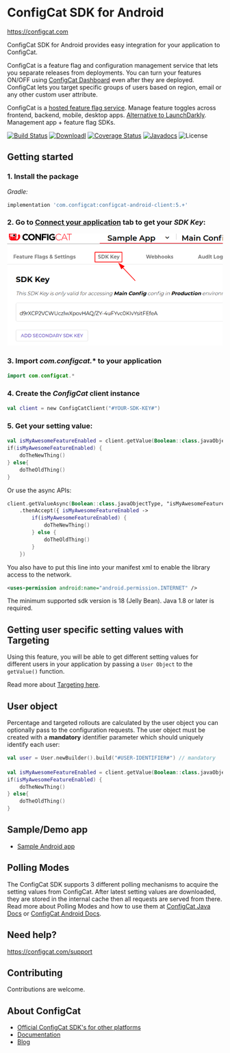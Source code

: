 # ConfigCat SDK for Android
https://configcat.com

ConfigCat SDK for Android provides easy integration for your application to ConfigCat.

ConfigCat is a feature flag and configuration management service that lets you separate releases from deployments. You can turn your features ON/OFF using <a href="http://app.configcat.com" target="_blank">ConfigCat Dashboard</a> even after they are deployed. ConfigCat lets you target specific groups of users based on region, email or any other custom user attribute.

ConfigCat is a <a href="https://configcat.com" target="_blank">hosted feature flag service</a>. Manage feature toggles across frontend, backend, mobile, desktop apps. <a href="https://configcat.com" target="_blank">Alternative to LaunchDarkly</a>. Management app + feature flag SDKs.

[![Build Status](https://travis-ci.com/configcat/android-sdk.svg?branch=master)](https://travis-ci.com/configcat/android-sdk)
[![Downloadl](https://api.bintray.com/packages/configcat/releases/configcat-android-client/images/download.svg)](https://bintray.com/configcat/releases/configcat-android-client/_latestVersion)
[![Coverage Status](https://img.shields.io/codecov/c/github/ConfigCat/android-sdk.svg)](https://codecov.io/gh/ConfigCat/android-sdk)
[![Javadocs](http://javadoc.io/badge/com.configcat/configcat-android-client.svg)](http://javadoc.io/doc/com.configcat/configcat-android-client)
![License](https://img.shields.io/github/license/configcat/android-sdk.svg)

## Getting started

### 1. Install the package
*Gradle:*
```groovy
implementation 'com.configcat:configcat-android-client:5.+'
```

### 2. Go to <a href="https://app.configcat.com/sdkkey" target="_blank">Connect your application</a> tab to get your *SDK Key*:
![SDK-KEY](https://raw.githubusercontent.com/ConfigCat/android-sdk/master/media/readme01.png  "SDK-KEY")

### 3. Import *com.configcat.** to your application
```kotlin
import com.configcat.*
```

### 4. Create the *ConfigCat* client instance
```kotlin
val client = new ConfigCatClient("#YOUR-SDK-KEY#")
```

### 5. Get your setting value:
```kotlin
val isMyAwesomeFeatureEnabled = client.getValue(Boolean::class.javaObjectType, "isMyAwesomeFeatureEnabled", false)
if(isMyAwesomeFeatureEnabled) {
    doTheNewThing()
} else{
    doTheOldThing()
}
```
Or use the async APIs:
```kotlin
client.getValueAsync(Boolean::class.javaObjectType, "isMyAwesomeFeatureEnabled", false)
    .thenAccept({ isMyAwesomeFeatureEnabled ->
        if(isMyAwesomeFeatureEnabled) {
            doTheNewThing()
        } else {
            doTheOldThing()
        }
    })
```
You also have to put this line into your manifest xml to enable the library access to the network.
```xml
<uses-permission android:name="android.permission.INTERNET" />
```
The minimum supported sdk version is 18 (Jelly Bean). Java 1.8 or later is required.

## Getting user specific setting values with Targeting
Using this feature, you will be able to get different setting values for different users in your application by passing a `User Object` to the `getValue()` function.

Read more about [Targeting here](https://configcat.com/docs/advanced/targeting/).


## User object
Percentage and targeted rollouts are calculated by the user object you can optionally pass to the configuration requests.
The user object must be created with a **mandatory** identifier parameter which should uniquely identify each user:
```kotlin
val user = User.newBuilder().build("#USER-IDENTIFIER#") // mandatory

val isMyAwesomeFeatureEnabled = client.getValue(Boolean::class.javaObjectType, "isMyAwesomeFeatureEnabled", user, false)
if(isMyAwesomeFeatureEnabled) {
    doTheNewThing()
} else{
    doTheOldThing()
}
```

## Sample/Demo app
* [Sample Android app](https://github.com/ConfigCat/android-sdk/tree/master/samples/android)

## Polling Modes
The ConfigCat SDK supports 3 different polling mechanisms to acquire the setting values from ConfigCat. After latest setting values are downloaded, they are stored in the internal cache then all requests are served from there. Read more about Polling Modes and how to use them at [ConfigCat Java Docs](https://configcat.com/docs/sdk-reference/java/) or [ConfigCat Android Docs](https://configcat.com/docs/sdk-reference/android/).

## Need help?
https://configcat.com/support

## Contributing
Contributions are welcome.

## About ConfigCat
- [Official ConfigCat SDK's for other platforms](https://github.com/configcat)
- [Documentation](https://configcat.com/docs)
- [Blog](https://configcat.com/blog)
